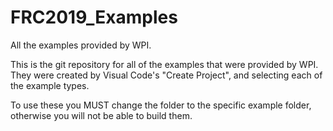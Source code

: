# FRC2019_Examples
All the examples provided by WPI.

This is the git repository for all of the examples that were provided by WPI.  They were created by Visual Code's "Create Project", and selecting each of the example types.  

To use these you MUST change the folder to the specific example folder, otherwise you will not be able to build them.
